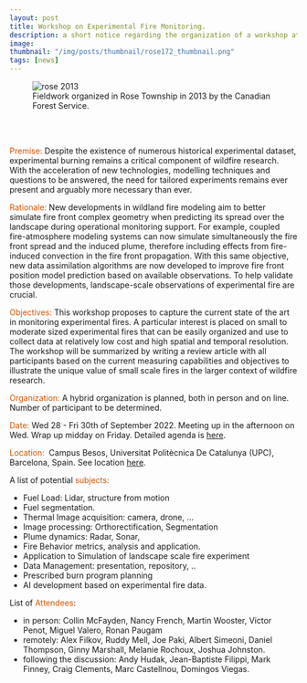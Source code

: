 ```yaml
---
layout: post
title: Workshop on Experimental Fire Monitoring.
description: a short notice regarding the organization of a workshop at UPC in September 2022.
image:
thumbnail: "/img/posts/thumbnail/rose172_thumbnail.png"
tags: [news]
---
```

<figure>
  <img src="{{site.url}}/img/posts/full/rose172.png" alt="rose 2013" class="image-post"/>
  <figcaption class="small text-center"> Fieldwork organized in Rose Township in 2013 by the Canadian Forest Service.</figcaption>
</figure>
<br>
<br>

<span style="color:#D35400">Premise:</span>
Despite the existence of numerous historical experimental dataset, experimental burning remains a critical component of wildfire research. With the acceleration of new technologies, modelling techniques and questions to be answered, the need for tailored experiments remains ever present and arguably more necessary than ever.

<span style="color:#D35400">Rationale:</span>
New developments in wildland fire modeling aim to better simulate fire front complex geometry when predicting its spread over the landscape during operational monitoring support. For example, coupled fire-atmosphere modeling systems can now simulate simultaneously the fire front spread and the induced plume, therefore including effects from fire-induced convection in the fire front propagation. With this same objective, new data assimilation algorithms are now developed to improve fire front position model prediction based on available observations. To help validate those developments, landscape-scale observations of experimental fire are crucial.

<span style="color:#D35400">Objectives:</span>
This workshop proposes to capture the current state of the art in monitoring experimental fires. A particular interest is placed on small to moderate sized experimental fires that can be easily organized and use to collect data at relatively low cost and high spatial and temporal resolution.  
The workshop will be summarized by writing a review article with all participants based on the current measuring capabilities and objectives to illustrate the unique value of small scale fires in the larger context of wildfire research.

<span style="color:#D35400">Organization:</span>
A hybrid organization is planned, both in person and on line. Number of participant to be determined.

<span style="color:#D35400">Date:</span> Wed 28 - Fri 30th of September 2022.
Meeting up in the afternoon on Wed. Wrap up midday on Friday. Detailed agenda is [here](https://docs.google.com/document/d/1zv-LK6AwzWX2r_0ltcxQRMS2ESexWeSERNvxocNYPZM/edit?usp=sharing).

<span style="color:#D35400">Location: </span> Campus Besos, Universitat Politècnica De Catalunya (UPC), Barcelona, Spain. See location [here](https://goo.gl/maps/GHexPu88yymmAS1Y9).

A list of potential <span style="color:#D35400">subjects:</span>
- Fuel Load: Lidar, structure from motion
- Fuel segmentation.
- Thermal Image acquisition: camera, drone, ...
- Image processing: Orthorectification, Segmentation
- Plume dynamics: Radar, Sonar,  
- Fire Behavior metrics, analysis and application.
- Application to Simulation of landscape scale fire experiment
- Data Management: presentation, repository, ..
- Prescribed burn program planning
- AI development based on experimental fire data.

List of <span style="color:#D35400">Attendees</span>:
- in person: Collin McFayden, Nancy French, Martin Wooster, Victor Penot, Miguel Valero, Ronan Paugam    
- remotely: Alex Filkov, Ruddy Mell, Joe Paki, Albert Simeoni, Daniel Thompson, Ginny Marshall, Melanie Rochoux, Joshua Johnston.
- following the discussion: Andy Hudak, Jean-Baptiste Filippi, Mark Finney, Craig Clements, Marc Castellnou, Domingos Viegas.

